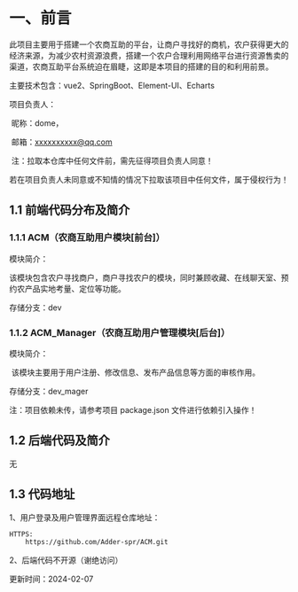 # 一、前言

​	此项目主要用于搭建一个农商互助的平台，让商户寻找好的商机，农户获得更大的经济来源，为减少农村资源浪费，搭建一个农户合理利用网络平台进行资源售卖的渠道，农商互助平台系统迫在眉睫，这即是本项目的搭建的目的和利用前景。

主要技术包含：vue2、SpringBoot、Element-UI、Echarts

项目负责人：

​	昵称：dome，

​	邮箱：xxxxxxxxxx@qq.com

​	注：拉取本仓库中任何文件前，需先征得项目负责人同意！

​		若在项目负责人未同意或不知情的情况下拉取该项目中任何文件，属于侵权行为！



## 1.1 前端代码分布及简介

### 1.1.1 ACM（农商互助用户模块[前台]）

模块简介：

​	该模块包含农户寻找商户，商户寻找农户的模块，同时兼顾收藏、在线聊天室、预约农产品实地考量、定位等功能。

存储分支：dev

### 1.1.2 ACM_Manager（农商互助用户管理模块[后台]）

模块简介：

​	该模块主要用于用户注册、修改信息、发布产品信息等方面的审核作用。

存储分支：dev_mager



注：项目依赖未传，请参考项目 package.json 文件进行依赖引入操作！



## 1.2 后端代码及简介

无





## 1.3 代码地址

1、用户登录及用户管理界面远程仓库地址：

~~~xml
HTTPS:
	https://github.com/Adder-spr/ACM.git
~~~

2、后端代码不开源（谢绝访问）





更新时间：2024-02-07
